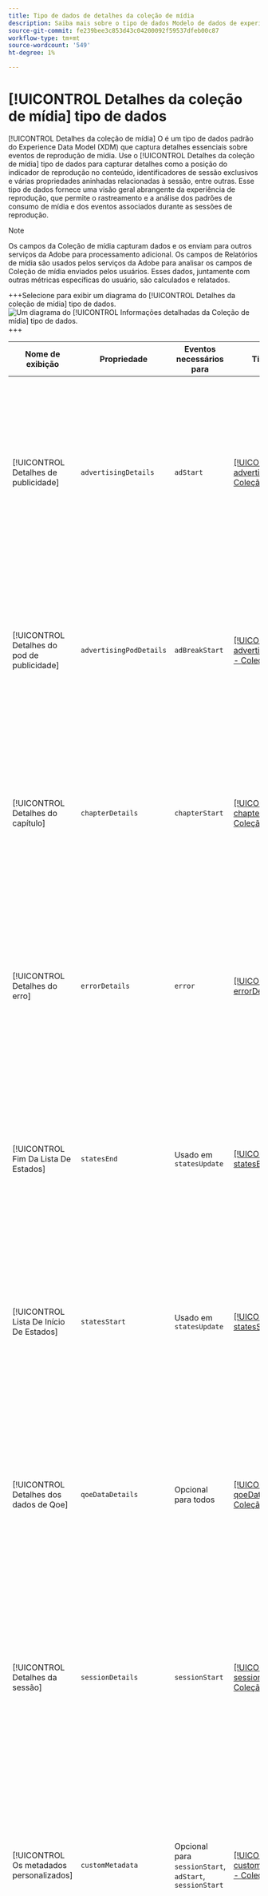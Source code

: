 ```yaml
---
title: Tipo de dados de detalhes da coleção de mídia
description: Saiba mais sobre o tipo de dados Modelo de dados de experiência (XDM) de Detalhes da coleção de mídia.
source-git-commit: fe239bee3c853d43c04200092f59537dfeb00c87
workflow-type: tm+mt
source-wordcount: '549'
ht-degree: 1%

---
```


# [!UICONTROL Detalhes da coleção de mídia] tipo de dados

[!UICONTROL Detalhes da coleção de mídia] O é um tipo de dados padrão do Experience Data Model (XDM) que captura detalhes essenciais sobre eventos de reprodução de mídia. Use o [!UICONTROL Detalhes da coleção de mídia] tipo de dados para capturar detalhes como a posição do indicador de reprodução no conteúdo, identificadores de sessão exclusivos e várias propriedades aninhadas relacionadas à sessão, entre outras. Esse tipo de dados fornece uma visão geral abrangente da experiência de reprodução, que permite o rastreamento e a análise dos padrões de consumo de mídia e dos eventos associados durante as sessões de reprodução.

>[!NOTE]
>
>Os campos da Coleção de mídia capturam dados e os enviam para outros serviços da Adobe para processamento adicional. Os campos de Relatórios de mídia são usados pelos serviços da Adobe para analisar os campos de Coleção de mídia enviados pelos usuários. Esses dados, juntamente com outras métricas específicas do usuário, são calculados e relatados.

+++Selecione para exibir um diagrama do [!UICONTROL Detalhes da coleção de mídia] tipo de dados.
![Um diagrama do [!UICONTROL Informações detalhadas da Coleção de mídia] tipo de dados.](../images/data-types/media-collection-details.png)
+++

| Nome de exibição | Propriedade | Eventos necessários para | Tipo de dados | Descrição |
| ------------------------------------ | ----------------------- | ---------------------------------------------------------- | --------- | ----------- |
| [!UICONTROL Detalhes de publicidade] | `advertisingDetails` | `adStart` | [[!UICONTROL advertisingDetails] - Coleção](./advertising-details-collection.md) | Os Detalhes do anúncio referem-se a informações específicas relacionadas a atividades de publicidade durante o evento de experiência. Isso inclui metadados de anúncios, especificações de direcionamento e métricas de desempenho. |
| [!UICONTROL Detalhes do pod de publicidade] | `advertisingPodDetails` | `adBreakStart` | [[!UICONTROL advertisingPodDetails] - Coleção](./advertising-pod-details-collection.md) | Detalhes do pod de publicidade contêm informações sobre pods de publicidade no evento de experiência. Ele fornece insights sobre sequência de anúncios, conteúdo e métricas de envolvimento. |
| [!UICONTROL Detalhes do capítulo] | `chapterDetails` | `chapterStart` | [[!UICONTROL chapterDetails] - Coleção](./chapter-details-collection.md) | Detalhes do capítulo captura dados relacionados aos capítulos ou partes segmentadas do conteúdo. Ela fornece informações sobre marcadores de capítulo, linhas do tempo e metadados associados. |
| [!UICONTROL Detalhes do erro] | `errorDetails` | `error` | [[!UICONTROL errorDetails] - Coleção](./error-details-collection.md) | Detalhes do erro contêm informações relacionadas aos erros encontrados durante o evento de experiência. Isso inclui códigos de erro, descrições, carimbos de data e hora e dados contextuais relevantes. |
| [!UICONTROL Fim Da Lista De Estados] | `statesEnd` | Usado em `statesUpdate` | [[!UICONTROL statesEnd] - Coleção](./list-of-states-end-collection.md) | O fim dos estados fornece uma matriz para listar os estados na conclusão do evento de experiência. Ele contém detalhes sobre os estados finais de reprodução ou status do conteúdo. |
| [!UICONTROL Lista De Início De Estados] | `statesStart` | Usado em `statesUpdate` | [[!UICONTROL statesStart] - Coleção](./list-of-states-start-collection.md) | Início de estados fornece uma matriz para listar os estados no início do evento de experiência. Ele apresenta dados relacionados à reprodução, ações do usuário ou especificidades do conteúdo. |
| [!UICONTROL Detalhes dos dados de Qoe] | `qoeDataDetails` | Opcional para todos | [[!UICONTROL qoeDataDetails] - Coleção](./qoe-data-details-collection.md) | Os Detalhes dos dados de QoE (Qualidade da experiência) capturam métricas relacionadas ao desempenho e dados de experiência do usuário. Ele fornece insights de qualidade, capacidade de resposta e interações do usuário. |
| [!UICONTROL Detalhes da sessão] | `sessionDetails` | `sessionStart` | [[!UICONTROL sessionDetails] - Coleção](./session-details-collection.md) | Os Detalhes da sessão englobam informações abrangentes associadas ao evento de experiência, oferecendo insights sobre as interações do usuário, duração e dados contextuais pertinentes à sessão de reprodução. |
| [!UICONTROL Os metadados personalizados] | `customMetadata` | Opcional para `sessionStart`, `adStart`, `sessionStart` | [[!UICONTROL customMetadataDetails] - Coleção](./custom-metadata-details-collection.md) | Os metadados personalizados contêm metadados adicionais ou definidos pelo usuário associados ao evento de experiência. Esses metadados permitem que dados personalizados ou específicos sejam incluídos no contexto do evento. |
| [!UICONTROL ID da sessão de mídia] | `sessionID` | Todos os eventos **exceto** `sessionStart` e conteúdo baixado. | string | A ID de sessão de mídia identifica exclusivamente uma instância de um fluxo de conteúdo durante uma sessão de reprodução individual. Ele serve como um identificador exclusivo para rastrear e gerenciar a experiência de reprodução específica associada a um usuário ou visualizador.<br><em>Nota:<em>`sessionId` é enviado em todos os eventos, exceto para `sessionStart` e para todos os eventos baixados. |
| [!UICONTROL Indicador de reprodução] | `playhead` | Todos os eventos | inteiro | O indicador de reprodução representa a posição de reprodução atual no conteúdo de mídia. Para conteúdo ao vivo, indica o segundo atual do dia (0 &lt;= indicador de reprodução &lt; 86400). Para conteúdo gravado, ele reflete o segundo atual da duração do conteúdo (0 &lt;= indicador de reprodução &lt; duração do conteúdo). |

{style="table-layout:auto"}
